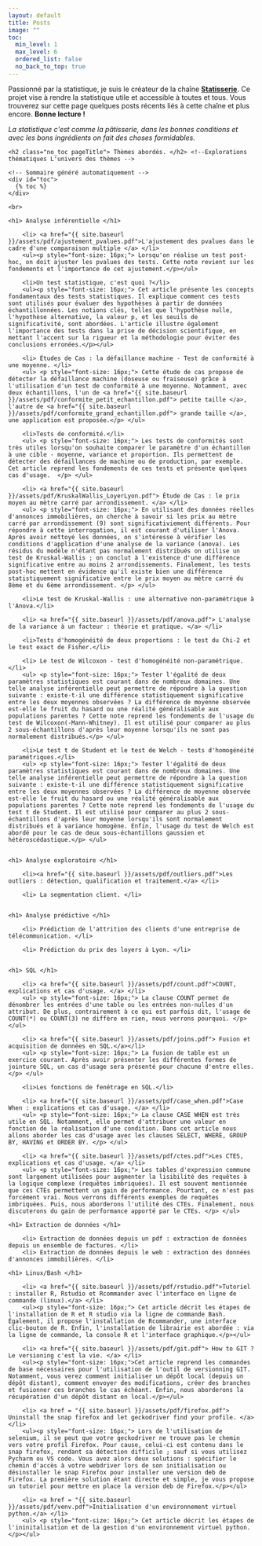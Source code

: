 ```yaml
---
layout: default
title: Posts
image: ""
toc:
  min_level: 1
  max_level: 6
  ordered_list: false
  no_back_to_top: true
---
```


<div class="post">
	<p class="intro">Passionné par la statistique, je suis le créateur de la chaîne <a href="www.linkedin.com/in/Statisserie"><b>Statisserie</b></a>. Ce projet vise à rendre la statistique utile et accessible à toutes et tous. Vous trouverez sur cette page quelques posts récents liés à cette chaîne et plus encore. <b>Bonne lecture !</b> </p>
	<p> <i>La statistique c'est comme la pâtisserie, dans les bonnes conditions et avec les bons ingrédients on fait des choses formidables</i>.</p>

	
	<h2 class="no_toc pageTitle"> Thèmes abordés. </h2> <!--Explorations thématiques L'univers des thèmes -->

	<!-- Sommaire généré automatiquement -->
	<div id="toc">
	  {% toc %}
	</div>
	
<!--
	<ul>
	<h4>Posts à venir</h4>
	</ul>
		<li>L'ANCOVA en pratique.</li>
  		<li>RFM et CLV.</li>
  		<li>RANK() vs DENSE_RANK()</li>
  		<Li> L'analyse des correspondances multiples (ACM) </li>
-->
	
  	<br>
  	
  	<h1> Analyse inférentielle </h1>

		<li> <a href="{{ site.baseurl }}/assets/pdf/ajustement_pvalues.pdf">L'ajustement des pvalues dans le cadre d'une comparaison multiple </a> </li>
		<ul><p style="font-size: 16px;"> Lorsqu'on réalise un test post-hoc, on doit ajuster les pvalues des tests. Cette note revient sur les fondements et l'importance de cet ajustement.</p></ul>
  	
	  	<li>Un test statistique, c'est quoi ?</li>
		<ul><p style="font-size: 16px;"> Cet article présente les concepts fondamentaux des tests statistiques. Il explique comment ces tests sont utilisés pour évaluer des hypothèses à partir de données échantillonnées. Les notions clés, telles que l'hypothèse nulle, l'hypothèse alternative, la valeur p, et les seuils de significativité, sont abordées. L'article illustre également l'importance des tests dans la prise de décision scientifique, en mettant l'accent sur la rigueur et la méthodologie pour éviter des conclusions erronées.</p></ul>
	  	
	  	<li> Études de Cas : la défaillance machine - Test de conformité à une moyenne. </li>
		<ul> <p style="font-size: 16px;"> Cette étude de cas propose de détecter la défaillance machine (doseuse ou fraiseuse) grâce à l'utilisation d'un test de conformité à une moyenne. Notamment, avec deux échantillons, l'un de <a href="{{ site.baseurl }}/assets/pdf/conformite_petit_echantillon.pdf"> petite taille </a>, l'autre de <a href="{{ site.baseurl }}/assets/pdf/conformite_grand_echantillon.pdf"> grande taille </a>, une application est proposée.</p> </ul>
		
		<li>Tests de conformité.</li>
		<ul> <p style="font-size: 16px;"> Les tests de conformités sont très utiles lorsqu'on souhaite comparer le paramètre d'un échantillon à une cible - moyenne, variance et proportion. Ils permettent de détecter des défaillances de machine ou de production, par exemple. Cet article reprend les fondements de ces tests et présente quelques cas d'usage.  </p> </ul>
	  	
	  	<li> <a href="{{ site.baseurl }}/assets/pdf/KruskalWallis_LoyerLyon.pdf"> Étude de Cas : le prix moyen au mètre carré par arrondissement. </a> </li>
		<ul> <p style="font-size: 16px;"> En utilisant des données réelles d'annonces immobilières, on cherche à savoir si les prix au mètre carré par arrondissement (9) sont significativiement différents. Pour répondre à cette interrogation, il est courant d'utiliser l'Anova. Après avoir nettoyé les données, on s'intéresse à vérifier les conditions d'application d'une analyse de la variance (anova). Les résidus du modèle n'étant pas normalement distribués on utilise un test de Kruskal-Wallis ; on conclut à l'existence d'une différence significative entre au moins 2 arrondissements. Finalement, les tests post-hoc mettent en évidence qu'il existe bien une différence statistiquement significative entre le prix moyen au mètre carré du 8ème et du 6ème arrondissement. </p> </ul>
		
		<li>Le test de Kruskal-Wallis : une alternative non-paramétrique à l'Anova.</li>
	  	
	  	<li> <a href="{{ site.baseurl }}/assets/pdf/anova.pdf"> L'analyse de la variance à un facteur : théorie et pratique. </a> </li>
	  	
	  	<li>Tests d'homogénéité de deux proportions : le test du Chi-2 et le test exact de Fisher.</li>
	  	
	  	<li> Le test de Wilcoxon - test d'homogénéité non-paramétrique. </li>
		<ul> <p style="font-size: 16px;"> Tester l'égalité de deux paramètres statistiques est courant dans de nombreux domaines. Une telle analyse inférentielle peut permettre de répondre à la question suivante : existe-t-il une différence statistiquement significative entre les deux moyennes observées ? La différence de moyenne observée est-elle le fruit du hasard ou une réalité généralisable aux populations parentes ? Cette note reprend les fondements de l'usage du test de Wilcoxon(-Mann-Whitney). Il est utilisé pour comparer au plus 2 sous-échantillons d'après leur moyenne lorsqu'ils ne sont pas normalement distribués.</p> </ul>
		
		<li>Le test t de Student et le test de Welch - tests d'homogénéité paramétriques.</li>
		<ul> <p style="font-size: 16px;"> Tester l'égalité de deux paramètres statistiques est courant dans de nombreux domaines. Une telle analyse inférentielle peut permettre de répondre à la question suivante : existe-t-il une différence statistiquement significative entre les deux moyennes observées ? La différence de moyenne observée est-elle le fruit du hasard ou une réalité généralisable aux populations parentes ? Cette note reprend les fondements de l'usage du test t de Student. Il est utilisé pour comparer au plus 2 sous-échantillons d'après leur moyenne lorsqu'ils sont normalement distribués et à variance homogène. Enfin, l'usage du test de Welch est abordé pour le cas de deux sous-échantillons gaussien et hétéroscédastique.</p> </ul>
	  	
	  	
  	<h1> Analyse exploratoire </h1>
  	
	  	<li><a href="{{ site.baseurl }}/assets/pdf/outliers.pdf">Les outliers : détection, qualification et traitement.</a> </li>
	  	
	  	<li> La segmentation client. </li>
	  	
	  	
  	<h1> Analyse prédictive </h1>
	  	
	  	<li> Prédiction de l'attrition des clients d'une entreprise de télécommunication. </li>
	  	
	  	<li> Prédiction du prix des loyers à Lyon. </li>
	  	
  	
  	<h1> SQL </h1>
  	
	  	<li> <a href="{{ site.baseurl }}/assets/pdf/count.pdf">COUNT, explications et cas d'usage. </a> </li>
	  	<ul> <p style="font-size: 16px;"> La clause COUNT permet de dénombrer les entrées d'une table ou les entrées non-nulles d'un attribut. De plus, contrairement à ce qui est parfois dit, l'usage de COUNT(*) ou COUNT(3) ne diffère en rien, nous verrons pourquoi. </p> </ul>
	  	
	  	<li> <a href="{{ site.baseurl }}/assets/pdf/joins.pdf"> Fusion et acquisition de données en SQL.</a></li>
	  	<ul> <p style="font-size: 16px;"> La fusion de table est un exercice courant. Après avoir présenter les différentes formes de jointure SQL, un cas d'usage sera présenté pour chacune d'entre elles. </p> </ul>
	  	
	  	<li>Les fonctions de fenêtrage en SQL.</li>
	  	
	  	<li> <a href="{{ site.baseurl }}/assets/pdf/case_when.pdf">Case When : explications et cas d'usage. </a> </li>
	  	<ul> <p style="font-size: 16px;"> La clause CASE WHEN est très utile en SQL. Notamment, elle permet d'attribuer une valeur en fonction de la réalisation d'une condition. Dans cet article nous allons aborder les cas d'usage avec les clauses SELECT, WHERE, GROUP BY, HAVING et ORDER BY. </p> </ul>
	  	
	  	<li> <a href="{{ site.baseurl }}/assets/pdf/ctes.pdf">Les CTES, explications et cas d'usage. </a> </li>
	  	<ul> <p style="font-size: 16px;"> Les tables d'expression commune sont largement utilisées pour augmenter la lisibilité des requêtes à la logique complexe (requêtes imbriquées). Il est souvent mentionnée que ces CTEs permettent un gain de performance. Pourtant, ce n'est pas forcément vrai. Nous verrons différents exemples de requêtes imbriquées. Puis, nous aborderons l'utilité des CTEs. Finalement, nous discuterons du gain de performance apporté par le CTEs. </p> </ul>
  	
  	<h1> Extraction de données </h1>
  	
  		<li> Extraction de données depuis un pdf : extraction de données depuis un ensemble de factures. </li>
  		<li> Extraction de données depuis le web : extraction des données d'annonces immobilières. </li>
  	
	<h1> Linux/Bash </h1>
		
		<li> <a href="{{ site.baseurl }}/assets/pdf/rstudio.pdf">Tutoriel : installer R, Rstudio et Rcommander avec l'interface en ligne de commande (linux).</a> </li>
		<ul><p style="font-size: 16px;"> Cet article décrit les étapes de l'installation de R et R studio via la ligne de commande Bash. Également, il propose l'installation de Rcommander, une interface clic-bouton de R. Enfin, l'installation de librairie est abordée : via la ligne de commande, la console R et l'interface graphique.</p></ul>
		
		<li> <a href="{{ site.baseurl }}/assets/pdf/git.pdf"> How to GIT ? Le versioning c'est la vie. </a> </li>
		<ul><p style="font-size: 16px;">Cet article reprend les commandes de base nécessaires pour l'utilisation de l'outil de versionning GIT. Notamment, vous verez comment initialiser un dépôt local (depuis un dépôt distant), comment envoyer des modifications, créer des branches et fusionner ces branches le cas échéant. Enfin, nous aborderons la récupération d'un dépôt distant en local.</p></ul>
		
		<li> <a href = "{{ site.baseurl }}/assets/pdf/firefox.pdf"> Uninstall the snap firefox and let geckodriver find your profile. </a> </li>
		<ul><p style="font-size: 16px;"> Lors de l'utilisation de selenium, il se peut que votre geckodriver ne trouve pas le chemin vers votre profil Firefox. Pour cause, celui-ci est contenu dans le snap firefox, rendant sa détection difficile ; sauf si vous utilisez Pycharm ou VS code. Vous avez alors deux solutions : spécifier le chemin d'accès à votre webdriver lors de son initialisation ou désinstaller le snap Firefox pour installer une version deb de Firefox. La première solution étant directe et simple, je vous propose un tutoriel pour mettre en place la version deb de Firefox.</p></ul>
		
		<li> <a href = "{{ site.baseurl }}/assets/pdf/venv.pdf">Initialisation d'un environnement virtuel python.</a> </li>
		<ul> <p style="font-size: 16px;"> Cet article décrit les étapes de l'ininitalisation et de la gestion d'un environnement virtuel python. </p></ul>
		
	
</div>
